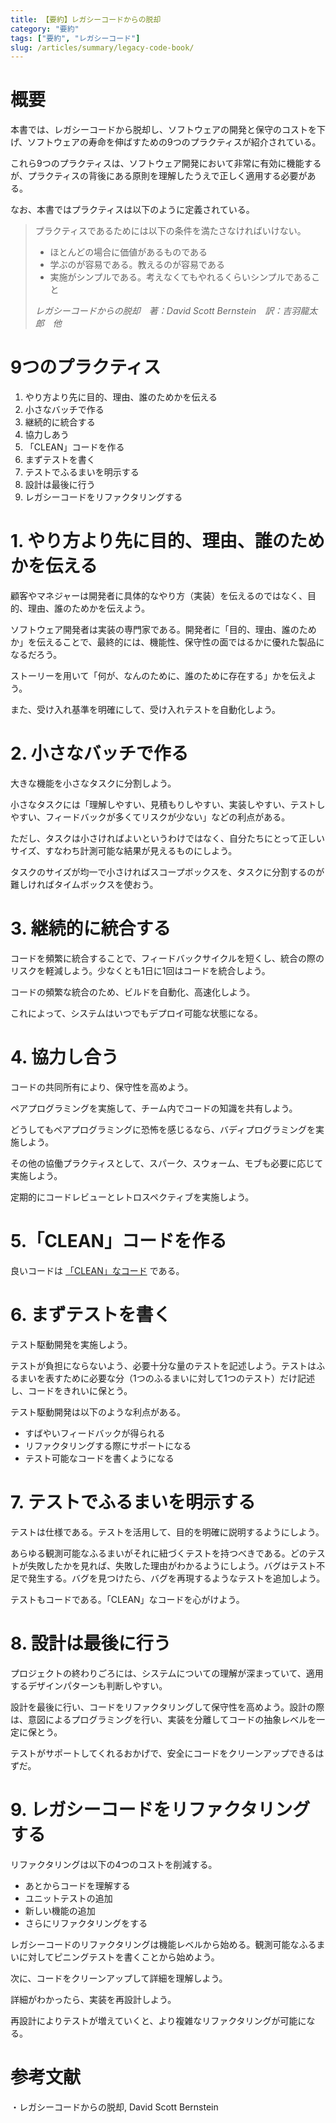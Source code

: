 ```yaml
---
title: 【要約】レガシーコードからの脱却
category: "要約"
tags: ["要約", "レガシーコード"]
slug: /articles/summary/legacy-code-book/
---
```



# 概要
本書では、レガシーコードから脱却し、ソフトウェアの開発と保守のコストを下げ、ソフトウェアの寿命を伸ばすための9つのプラクティスが紹介されている。

これら9つのプラクティスは、ソフトウェア開発において非常に有効に機能するが、プラクティスの背後にある原則を理解したうえで正しく適用する必要がある。

なお、本書ではプラクティスは以下のように定義されている。

> プラクティスであるためには以下の条件を満たさなければいけない。  
> + ほとんどの場合に価値があるものである  
> + 学ぶのが容易である。教えるのが容易である  
> + 実施がシンプルである。考えなくてもやれるくらいシンプルであること  
>  
> <cite class="cite">レガシーコードからの脱却　著：David Scott Bernstein　訳：吉羽龍太郎　他</cite>

# 9つのプラクティス
1. やり方より先に目的、理由、誰のためかを伝える
1. 小さなバッチで作る
1. 継続的に統合する
1. 協力しあう
1. 「CLEAN」コードを作る
1. まずテストを書く
1. テストでふるまいを明示する
1. 設計は最後に行う
1. レガシーコードをリファクタリングする

# 1. やり方より先に目的、理由、誰のためかを伝える
顧客やマネジャーは開発者に具体的なやり方（実装）を伝えるのではなく、目的、理由、誰のためかを伝えよう。

ソフトウェア開発者は実装の専門家である。開発者に「目的、理由、誰のためか」を伝えることで、最終的には、機能性、保守性の面ではるかに優れた製品になるだろう。

ストーリーを用いて「何が、なんのために、誰のために存在する」かを伝えよう。

また、受け入れ基準を明確にして、受け入れテストを自動化しよう。

# 2. 小さなバッチで作る
大きな機能を小さなタスクに分割しよう。

小さなタスクには「理解しやすい、見積もりしやすい、実装しやすい、テストしやすい、フィードバックが多くてリスクが少ない」などの利点がある。

ただし、タスクは小さければよいというわけではなく、自分たちにとって正しいサイズ、すなわち計測可能な結果が見えるものにしよう。

タスクのサイズが均一で小さければスコープボックスを、タスクに分割するのが難しければタイムボックスを使おう。

# 3. 継続的に統合する
コードを頻繁に統合することで、フィードバックサイクルを短くし、統合の際のリスクを軽減しよう。少なくとも1日に1回はコードを統合しよう。

コードの頻繁な統合のため、ビルドを自動化、高速化しよう。

これによって、システムはいつでもデプロイ可能な状態になる。

# 4. 協力し合う
コードの共同所有により、保守性を高めよう。

ペアプログラミングを実施して、チーム内でコードの知識を共有しよう。

どうしてもペアプログラミングに恐怖を感じるなら、バディプログラミングを実施しよう。

その他の協働プラクティスとして、スパーク、スウォーム、モブも必要に応じて実施しよう。

定期的にコードレビューとレトロスペクティブを実施しよう。


# 5.「CLEAN」コードを作る
良いコードは
[「CLEAN」なコード](https://web.middenii.com/articles/design/clean-code/)
である。

# 6. まずテストを書く
テスト駆動開発を実施しよう。

テストが負担にならないよう、必要十分な量のテストを記述しよう。テストはふるまいを表すために必要な分（1つのふるまいに対して1つのテスト）だけ記述し、コードをきれいに保とう。

テスト駆動開発は以下のような利点がある。

+ すばやいフィードバックが得られる
+ リファクタリングする際にサポートになる
+ テスト可能なコードを書くようになる

# 7. テストでふるまいを明示する
テストは仕様である。テストを活用して、目的を明確に説明するようにしよう。

あらゆる観測可能なふるまいがそれに紐づくテストを持つべきである。どのテストが失敗したかを見れば、失敗した理由がわかるようにしよう。バグはテスト不足で発生する。バグを見つけたら、バグを再現するようなテストを追加しよう。

テストもコードである。「CLEAN」なコードを心がけよう。

# 8. 設計は最後に行う
プロジェクトの終わりごろには、システムについての理解が深まっていて、適用するデザインパターンも判断しやすい。

設計を最後に行い、コードをリファクタリングして保守性を高めよう。設計の際は、意図によるプログラミングを行い、実装を分離してコードの抽象レベルを一定に保とう。

テストがサポートしてくれるおかげで、安全にコードをクリーンアップできるはずだ。

# 9. レガシーコードをリファクタリングする
リファクタリングは以下の4つのコストを削減する。
+ あとからコードを理解する
+ ユニットテストの追加
+ 新しい機能の追加
+ さらにリファクタリングをする

レガシーコードのリファクタリングは機能レベルから始める。観測可能なふるまいに対してピニングテストを書くことから始めよう。

次に、コードをクリーンアップして詳細を理解しよう。

詳細がわかったら、実装を再設計しよう。

再設計によりテストが増えていくと、より複雑なリファクタリングが可能になる。

# 参考文献
・レガシーコードからの脱却, David Scott Bernstein